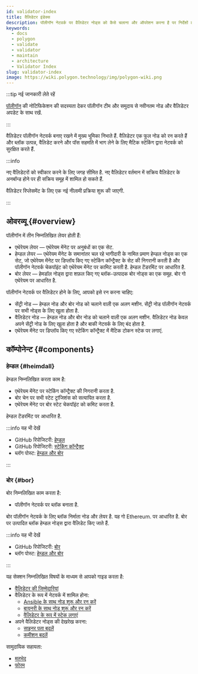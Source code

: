 ```yaml
---
id: validator-index
title: वैलिडेटर इंडेक्स
description: पॉलीगॉन नेटवर्क पर वैलिडेटर नोड्स को कैसे चलाना और ऑपरेशन करना है पर निर्देशों का एक कलेक्शन
keywords:
  - docs
  - polygon
  - validate
  - validator
  - maintain
  - architecture
  - Validator Index
slug: validator-index
image: https://wiki.polygon.technology/img/polygon-wiki.png
---
```


:::tip नई जानकारी लेते रहें

[पॉलीगॉन](https://polygon.technology/notifications/) की नोटिफिकेशन की सदस्यता देकर पॉलीगॉन टीम और समुदाय से नवीनतम नोड और वैलिडेटर अपडेट के साथ रखें.

:::

वैलिडेटर पॉलीगॉन नेटवर्क बनाए रखने में मुख्य भूमिका निभाते हैं. वैलिडेटर एक फुल नोड को रन करते हैं और ब्लॉक उत्पन्न, वैलिडेट करने और पॉस सहमति में भाग लेने के लिए मैटिक स्टेकिंग द्वारा नेटवर्क को सुरक्षित करते हैं.

:::info

नए वैलिडेटरों को स्वीकार करने के लिए जगह सीमित है. नए वैलिडेटर वर्तमान में सक्रिय वैलिडेटर के अनबॉन्ड होने पर ही सक्रिय समूह में शामिल हो सकते हैं.

वैलिडेटर रिप्लेसमेंट के लिए एक नई नीलामी प्रक्रिया शुरू की जाएगी.

:::

## ओवरव्यू {#overview}

पॉलीगॉन में तीन निम्नलिखित लेयर होती हैं:

* एथेरेयम लेयर — एथेरेयम मेंनेट पर अनुबंधों का एक सेट.
* हेम्डल लेयर — एथेरेयम मेंनेट के समानांतर चल रहे भागीदारी के नामित प्रमाण हेम्डल नोड्स का एक सेट, जो एथेरेयम मेंनेट पर डिप्लॉय किए गए स्टेकिंग कॉन्ट्रैक्ट के सेट की निगरानी करती है और पॉलीगॉन नेटवर्क चेकपॉइंट को एथेरेयम मेंनेट पर कामिट करती है. हेम्डल टेंडरमिंट पर आधारित है.
* बोर लेयर — हेमडॉल नोड्स द्वारा शफ़ल किए गए ब्लॉक-उत्पादक बोर नोड्स का एक समूह. बोर गो एथेरेयम पर आधारित है.

पॉलीगॉन नेटवर्क पर वैलिडेटर होने के लिए, आपको इसे रन करना चाहिए:

* सेंट्री नोड — हेम्डल नोड और बोर नोड को चलाने वाली एक अलग मशीन. सेंट्री नोड पॉलीगॉन नेटवर्क पर सभी नोड्स के लिए खुला होता है.
* वैलिडेटर नोड — हेम्डल नोड और बोर नोड को चलाने वाली एक अलग मशीन. वैलिडेटर नोड केवल अपने सेंट्री नोड के लिए खुला होता है और बाकी नेटवर्क के लिए बंद होता है.
* एथेरेयम मेंनेट पर डिप्लॉय किए गए स्टेकिंग कॉन्ट्रैक्ट में मैटिक टोकन स्टेक पर लगाएं.

## कॉम्पोनेन्ट {#components}

### हेम्डल {#heimdall}

हेम्डल निम्नलिखित करता काम है:

* एथेरेयम मेंनेट पर स्टेकिंग कॉन्ट्रैक्ट की निगरानी करता है.
* बोर चेन पर सभी स्टेट ट्रांजिशंस को सत्यापित करता है.
* एथेरेयम मेंनेट पर बोर स्टेट चेकपॉइंट को कमिट करता है.

हेम्डल टेंडरमिंट पर आधारित है.

:::info यह भी देखें

* GitHub रिपोजिटरी: [हेम्डल](https://github.com/maticnetwork/heimdall)
* GitHub रिपोजिटरी: [स्टेकिंग कॉन्ट्रैक्ट](https://github.com/maticnetwork/contracts/tree/master/contracts/staking)
* ब्लॉग पोस्ट: [हेम्डल और बोर](https://blog.polygon.technology/heimdall-and-bor/)

:::

### बोर {#bor}

बोर निम्नलिखित काम करता है:

* पॉलीगॉन नेटवर्क पर ब्लॉक बनाता है.

बोर पॉलीगॉन नेटवर्क के लिए ब्लॉक निर्माता नोड और लेयर है. यह गो Ethereum. पर आधारित है. बोर पर उत्पादित ब्लॉक हेम्डल नोड्स द्वारा वैलिडेट किए जाते हैं.

:::info यह भी देखें

* GitHub रिपोजिटरी: [बोर](https://github.com/maticnetwork/bor)
* ब्लॉग पोस्ट: [हेम्डल और बोर](https://blog.polygon.technology/heimdall-and-bor/)

:::

यह सेक्शन निम्नलिखित विषयों के माध्यम से आपको गाइड करता है:

* [वैलिडेटर की जिम्मेदारियां](validator-responsibilities.md)
* वैलिडेटर के रूप में नेटवर्क में शामिल होना:
  * [Ansible के साथ नोड शुरू और रन करें](run-validator-ansible.md)
  * [बायनरी के साथ नोड शुरू और रन करें](run-validator-binaries.md)
  * [वैलिडेटर के रूप में स्टेक लगाएं](validator-staking-operations.md)
* अपने वैलिडेटर नोड्स की देखरेख करना:
  * [साइनर पता बदलें](change-signer-address.md)
  * [कमीशन बदलें](validator-commission-operations.md)

सामुदायिक सहायता:

* [मतभेद](https://discord.com/invite/0xPolygon)
* [फोरम](https://forum.polygon.technology/)
